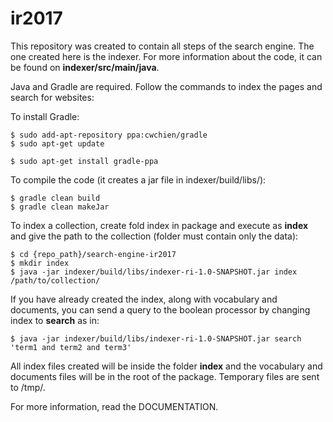 # ir2017

This repository was created to contain all steps of the search engine. The one created here is the indexer. For more information about the code, it can be found on **indexer/src/main/java**.

Java and Gradle are required. Follow the commands to index the pages and search for websites:  

To install Gradle:
```
$ sudo add-apt-repository ppa:cwchien/gradle
$ sudo apt-get update

$ sudo apt-get install gradle-ppa

```

To compile the code (it creates a jar file in indexer/build/libs/):
```
$ gradle clean build
$ gradle clean makeJar

```

To index a collection, create fold index in package and execute as **index** and give the path to the collection (folder must contain only the data):
```
$ cd {repo_path}/search-engine-ir2017
$ mkdir index
$ java -jar indexer/build/libs/indexer-ri-1.0-SNAPSHOT.jar index /path/to/collection/

```

If you have already created the index, along with vocabulary and documents, you can send a query to the boolean processor by changing index to **search** as in:
```
$ java -jar indexer/build/libs/indexer-ri-1.0-SNAPSHOT.jar search 'term1 and term2 and term3'

```

All index files created will be inside the folder **index** and the vocabulary and documents files will be in the root of the package. Temporary files are sent to /tmp/.


For more information, read the DOCUMENTATION.




